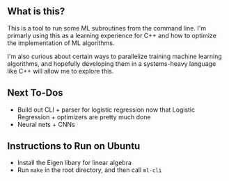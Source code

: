## What is this?
This is a tool to run some ML subroutines from the command line. I'm primarly using this as a learning experience for C++ and how to optimize the implementation of ML algorithms.

I'm also curious about certain ways to parallelize training machine learning algorithms, and hopefully developing them in a systems-heavy language like C++ will allow me to explore this.

## Next To-Dos
- Build out CLI + parser for logistic regression now that Logistic Regression + optimizers are pretty much done
- Neural nets + CNNs

## Instructions to Run on Ubuntu
- Install the Eigen libary for linear algebra
- Run `make` in the root directory, and then call `ml-cli`